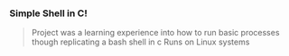 ### Simple Shell in C!
> Project was a learning experience into how to run basic processes though replicating a bash shell in c
> Runs on Linux systems 
